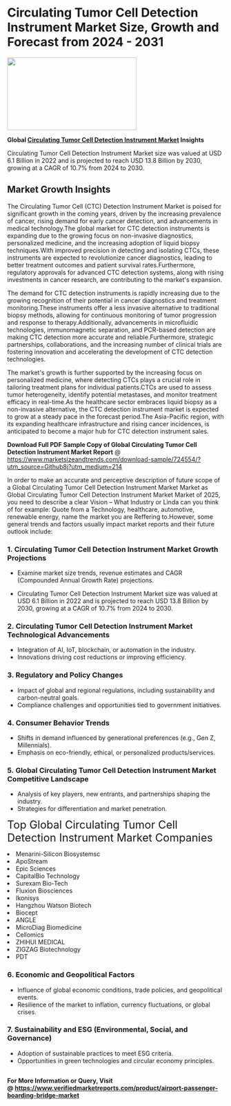 <H1>Circulating Tumor Cell Detection Instrument Market Size, Growth and Forecast from 2024 - 2031</H1><img class="aligncenter size-medium wp-image-584254" src="https://thirdeyenews.in/wp-content/uploads/2024/09/Global-Market-Research-300x168.jpeg" alt="" width="300" height="168" /><p><strong>Global&nbsp;<a href="https://www.marketsizeandtrends.com/download-sample/724554/?utm_source=Github8j?utm_medium=214">Circulating Tumor Cell Detection Instrument Market</a> Insights</strong></p><p>Circulating Tumor Cell Detection Instrument Market size was valued at USD 6.1 Billion in 2022 and is projected to reach USD 13.8 Billion by 2030, growing at a CAGR of 10.7% from 2024 to 2030.</p><p><h2>Market Growth Insights</h2> <p>The Circulating Tumor Cell (CTC) Detection Instrument Market is poised for significant growth in the coming years, driven by the increasing prevalence of cancer, rising demand for early cancer detection, and advancements in medical technology.The global market for CTC detection instruments is expanding due to the growing focus on non-invasive diagnostics, personalized medicine, and the increasing adoption of liquid biopsy techniques.With improved precision in detecting and isolating CTCs, these instruments are expected to revolutionize cancer diagnostics, leading to better treatment outcomes and patient survival rates.Furthermore, regulatory approvals for advanced CTC detection systems, along with rising investments in cancer research, are contributing to the market's expansion.</p> <p>The demand for CTC detection instruments is rapidly increasing due to the growing recognition of their potential in cancer diagnostics and treatment monitoring.These instruments offer a less invasive alternative to traditional biopsy methods, allowing for continuous monitoring of tumor progression and response to therapy.Additionally, advancements in microfluidic technologies, immunomagnetic separation, and PCR-based detection are making CTC detection more accurate and reliable.Furthermore, strategic partnerships, collaborations, and the increasing number of clinical trials are fostering innovation and accelerating the development of CTC detection technologies.</p> <p>The market's growth is further supported by the increasing focus on personalized medicine, where detecting CTCs plays a crucial role in tailoring treatment plans for individual patients.CTCs are used to assess tumor heterogeneity, identify potential metastases, and monitor treatment efficacy in real-time.As the healthcare sector embraces liquid biopsy as a non-invasive alternative, the CTC detection instrument market is expected to grow at a steady pace in the forecast period.The Asia-Pacific region, with its expanding healthcare infrastructure and rising cancer incidences, is anticipated to become a major hub for CTC detection instrument sales.</p> <p><span class=""><strong>Download Full PDF Sample Copy of Global Circulating Tumor Cell Detection Instrument Market Report</strong> @ <a href="https://www.marketsizeandtrends.com/download-sample/724554/?utm_source=Github8j?utm_medium=214" target="_blank">https://www.marketsizeandtrends.com/download-sample/724554/?utm_source=Github8j?utm_medium=214</a></span></p><p>In order to make an accurate and perceptive description of future scope of a Global&nbsp;Circulating Tumor Cell Detection Instrument Market Market as Global&nbsp;Circulating Tumor Cell Detection Instrument Market Market of 2025, you need to describe a clear Vision &ndash; What Industry or Linda can you think of for example: Quote from a Technology, healthcare, automotive, renewable energy, name the market you are Reffering to.However, some general trends and factors usually impact market reports and their future outlook include:</p><h3>1.&nbsp;<strong>Circulating Tumor Cell Detection Instrument Market Growth Projections</strong></h3><ul><li>Examine market size trends, revenue estimates and CAGR (Compounded Annual Growth Rate) projections.</li><li><p>Circulating Tumor Cell Detection Instrument Market size was valued at USD 6.1 Billion in 2022 and is projected to reach USD 13.8 Billion by 2030, growing at a CAGR of 10.7% from 2024 to 2030.</p></li></ul><h3>2.&nbsp;<strong>Circulating Tumor Cell Detection Instrument Market Technological Advancements</strong></h3><ul><li>Integration of AI, IoT, blockchain, or automation in the industry.</li><li>Innovations driving cost reductions or improving efficiency.</li></ul><h3>3.&nbsp;<strong>Regulatory and Policy Changes</strong></h3><ul><li>Impact of global and regional regulations, including sustainability and carbon-neutral goals.</li><li>Compliance challenges and opportunities tied to government initiatives.</li></ul><h3>4.&nbsp;<strong>Consumer Behavior Trends</strong></h3><ul><li>Shifts in demand influenced by generational preferences (e.g., Gen Z, Millennials).</li><li>Emphasis on eco-friendly, ethical, or personalized products/services.</li></ul><h3>5.&nbsp;<strong>Global Circulating Tumor Cell Detection Instrument Market Competitive Landscape</strong></h3><ul><li>Analysis of key players, new entrants, and partnerships shaping the industry.</li><li>Strategies for differentiation and market penetration.</li></ul><p data-pm-slice="1 1 []"><span style="color: inherit; font-family: inherit; font-size: 25px;">Top Global Circulating Tumor Cell Detection Instrument Market Companies</span></p><div class="" data-test-id=""><p><li>Menarini-Silicon Biosystemsc</li><li> ApoStream</li><li> Epic Sciences</li><li> CapitalBio Technology</li><li> Surexam Bio-Tech</li><li> Fluxion Biosciences</li><li> Ikonisys</li><li> Hangzhou Watson Biotech</li><li> Biocept</li><li> ANGLE</li><li> MicroDiag Biomedicine</li><li> Cellomics</li><li> ZHIHUI MEDICAL</li><li> ZIGZAG Biotechnology</li><li> PDT</li></p></div><h3>6.&nbsp;<strong>Economic and Geopolitical Factors</strong></h3><ul><li>Influence of global economic conditions, trade policies, and geopolitical events.</li><li>Resilience of the market to inflation, currency fluctuations, or global crises.</li></ul><h3>7.&nbsp;<strong>Sustainability and ESG (Environmental, Social, and Governance)</strong></h3><ul><li>Adoption of sustainable practices to meet ESG criteria.</li><li>Opportunities in green technologies and circular economy principles.</li></ul><h2><strong style="font-size: 14px;">For More Information or Query, Visit @&nbsp;</strong><a style="background-color: #ffffff; font-size: 14px;" href="https://www.marketsizeandtrends.com/report/circulating-tumor-cell-detection-instrument-market/" target="_blank">https://www.verifiedmarketreports.com/product/airport-passenger-boarding-bridge-market</a></h2>